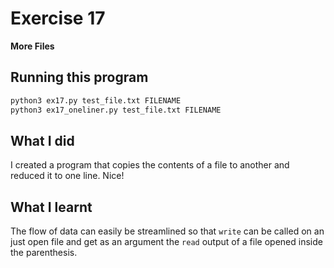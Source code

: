 # Exercise 17

**More Files**

## Running this program

```sh
python3 ex17.py test_file.txt FILENAME
python3 ex17_oneliner.py test_file.txt FILENAME
```

## What I did

I created a program that copies the contents of a file to another and reduced it to one line.
Nice!

## What I learnt

The flow of data can easily be streamlined so that `write` can be called on an just open file and get as an argument the `read` output of a file opened inside the parenthesis.
